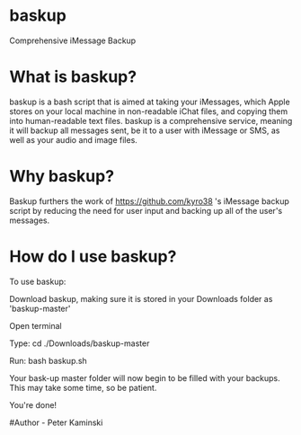 # baskup
Comprehensive iMessage Backup

# What is baskup?

baskup is a bash script that is aimed at taking your iMessages, which Apple stores on your local machine in non-readable iChat files, and copying them into human-readable text files.
baskup is a comprehensive service, meaning it will backup all messages sent, be it to a user with iMessage or SMS, as well as your audio and image files. 

# Why baskup? 

Baskup furthers the work of https://github.com/kyro38 's iMessage backup script by reducing the need for user input and backing up all of the user's messages. 

# How do I use baskup? 

To use baskup:

Download baskup, making sure it is stored in your Downloads folder as 'baskup-master'

Open terminal

Type: cd ./Downloads/baskup-master

Run: bash baskup.sh

Your bask-up master folder will now begin to be filled with your backups. This may take some time, so be patient. 

You're done! 



#Author - Peter Kaminski 
